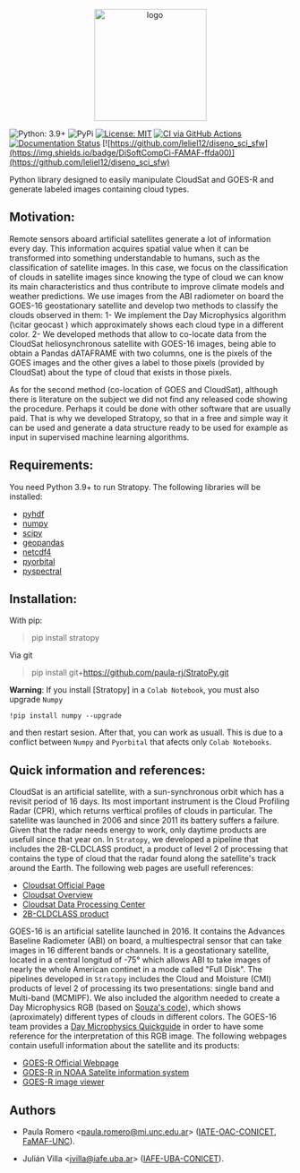 <p align="center">
<img src="https://github.com/paula-rj/StratoPy/blob/main/res/logo.jpg?raw=true" alt="logo" height="200"/>
</p>

![Python: 3.9+](https://img.shields.io/badge/python-3.9%2B-blue)
![PyPi](https://img.shields.io/pypi/v/StratoPy?color=blue)
[![License: MIT](https://img.shields.io/badge/License-MIT-blue.svg)](https://opensource.org/licenses/MIT)
[![CI via GitHub Actions](https://github.com/jotavecorta/StratoPy/actions/workflows/ci.yml/badge.svg?branch=main)](https://github.com/jotavecorta/StratoPy/actions/workflows/ci.yml)
[![Documentation Status](https://readthedocs.org/projects/stratopy/badge/?version=latest)](https://stratopy.readthedocs.io/en/latest/?badge=latest)
[![https://github.com/leliel12/diseno_sci_sfw](https://img.shields.io/badge/DiSoftCompCi-FAMAF-ffda00)](https://github.com/leliel12/diseno_sci_sfw) 


Python library designed to easily manipulate CloudSat and GOES-R and generate labeled images containing cloud types.

## Motivation:

Remote sensors aboard artificial satellites generate a lot of information every day. This information acquires spatial value when it can be transformed into something understandable to humans, such as the classification of satellite images. In this case, we focus on the classification of clouds in satellite images since knowing the type of cloud we can know its main characteristics and thus contribute to improve climate models and weather predictions. 
We use images from the ABI radiometer on board the GOES-16 geostationary satellite and develop two methods to classify the clouds observed in them:
1- We implement the Day Microphysics algorithm (\citar geocast ) which approximately shows each cloud type in a different color. 
2- We developed methods that allow to co-locate data from the CloudSat heliosynchronous satellite with GOES-16 images, being able to obtain a Pandas dATAFRAME with two columns, one is the pixels of the GOES images and the other gives a label to those pixels (provided by CloudSat) about the type of cloud that exists in those pixels. 

As for the second method (co-location of GOES and CloudSat), although there is literature on the subject we did not find any released code showing the procedure. Perhaps it could be done with other software that are usually paid. That is why we developed Stratopy, so that in a free and simple way it can be used and generate a data structure ready to be used for example as input in supervised machine learning algorithms. 

## Requirements:

You need Python 3.9+ to run Stratopy. The following libraries will be installed: 
- [pyhdf](https://pypi.org/project/pyhdf/)
- [numpy](https://numpy.org/)
- [scipy](https://www.scipy.org/)
- [geopandas](https://geopandas.org/)
- [netcdf4](https://unidata.github.io/netcdf4-python/)
- [pyorbital](https://github.com/pytroll/pyorbital)
- [pyspectral](https://github.com/pytroll/pyspectral)

## Installation:

With pip:

> pip install stratopy

Via git
> pip install git+https://github.com/paula-rj/StratoPy.git

**Warning**: If you install [Stratopy] in a `Colab Notebook`, you must also upgrade `Numpy`

```!pip install numpy --upgrade```

and then restart sesion. After that, you can work as usuall. This is due to a conflict between `Numpy` and `Pyorbital` that afects only `Colab Notebooks`.

## Quick information and references:

CloudSat is an artificial satellite, with a sun-synchronous orbit which has a revisit period of 16 days. Its  most important instrument is the Cloud Profiling Radar (CPR), which returns verftical profiles of clouds in particular. The satellite was launched in 2006 and since 2011 its battery suffers a failure. Given that the radar needs energy to work, only daytime products are usefull since that year on. In `Stratopy`, we developed a pipeline that includes the 2B-CLDCLASS product, a product of level 2 of processing that contains the type of cloud that the radar found along the satellite's track around the Earth.
The following web pages are usefull references:

- [Cloudsat Official Page](https://cloudsat.atmos.colostate.edu/)
- [Cloudsat Overview](https://cloudsat.atmos.colostate.edu/CloudSat_overview.pdf)
- [Cloudsat Data Processing Center](http://www.cloudsat.cira.colostate.edu/)
- [2B-CLDCLASS product](https://www.cloudsat.cira.colostate.edu/data-products/2b-cldclass)


GOES-16 is an artificial satellite launched in 2016. It contains the Advances Baseline Radiometer (ABI) on board, a multiespectral sensor that can take images in 16 different bands or channels. It is a geostationary satellite, located in a central longitud of -75° which allows ABI to take images of nearly the whole American continet in a mode called "Full Disk". The pipelines developed in `Stratopy` includes the Cloud and Moisture (CMI) products of level 2 of processing its two presentations: single band and Multi-band (MCMIPF). We also included the algorithm needed to create a Day Microphysics RGB (based on [Souza's code](https://geonetcast.wordpress.com/2019/07/03/python-script-examples-to-generate-goes-16-rgbs/)), which shows (aproximately) different types of clouds in different colors. The GOES-16 team provides a [Day Microphysics Quickguide](https://weather.msfc.nasa.gov/sport/training/quickGuides/rgb/QuickGuide_DtMicroRGB_NASA_SPoRT.pdf) in order to have some reference for the interpretation of this RGB image. The following webpages contain usefull information about the satellite and its products:
- [GOES-R Official Webpage](https://www.goes-r.gov/)
- [GOES-R in NOAA Satelite information system](https://www.noaasis.noaa.gov/GOES/goes_overview.html)
- [GOES-R image viewer](https://www.star.nesdis.noaa.gov/GOES/index.php)

## Authors

- Paula Romero <[paula.romero@mi.unc.edu.ar](paula.romero@mi.unc.edu.at)> ([IATE-OAC-CONICET][], [FaMAF-UNC][]).
- Julián Villa <[jvilla@iafe.uba.ar](jvilla@iafe.uba.ar)> ([IAFE-UBA-CONICET][]).


  [IATE-OAC-CONICET]: http://iate.oac.uncor.edu/
  [FaMAF-UNC]: https://www.famaf.unc.edu.ar/
  [IAFE-UBA-CONICET]: http://www.iafe.uba.ar/
